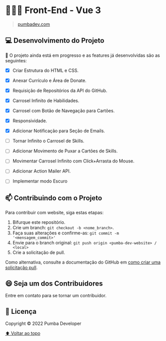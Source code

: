 # 👨🏽‍💻 Front-End - Vue 3
> <a href="https://pumbadev.com/">pumbadev.com</a>
## 💻 Desenvolvimento do Projeto

🚧 O projeto ainda está em progresso e as features já desenvolvidas são as seguintes:

- [x] Criar Estrutura do HTML e CSS.
- [x] Anexar Currículo e Área de Donate.
- [x] Requisição de Repositórios da API do GitHub.
- [x] Carrosel Infinito de Habilidades.
- [x] Carrosel com Botão de Navegação para Cartões.
- [x] Responsividade.
- [x] Adicionar Notificação para Seção de Emails.
- [ ] Tornar Infinito o Carrosel de Skills.
- [ ] Adicionar Movimento de Puxar a Cartões de Skills.
- [ ] Movimentar Carrosel Infinito com Click+Arrasta do Mouse.
- [ ] Adicionar Action Mailer API.
- [ ] Implementar modo Escuro


## 📫 Contribuindo com o Projeto
<!---Se o seu README for longo ou se você tiver algum processo ou etapas específicas que deseja que os contribuidores sigam, considere a criação de um arquivo CONTRIBUTING.md separado--->
Para contribuir com website, siga estas etapas:

1. Bifurque este repositório.
2. Crie um branch: `git checkout -b <nome_branch>`.
3. Faça suas alterações e confirme-as: `git commit -m '<mensagem_commit>'`
4. Envie para o branch original: `git push origin <pumba-dev-website> / <local>`
5. Crie a solicitação de pull.

Como alternativa, consulte a documentação do GitHub em [como criar uma solicitação pull](https://help.github.com/en/github/collaborating-with-issues-and-pull-requests/creating-a-pull-request).

## 😄 Seja um dos Contribuidores

Entre em contato para se tornar um contribuidor.

## 📝 Licença

Copyright © 2022 Pumba Developer


[⬆ Voltar ao topo](#pumba-dev-website)<br>
